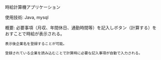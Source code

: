 時給計算機アプリケーション

使用技術: Java, mysql

概要: 必要事項（月収、年間休日、通勤時間等）を記入しボタン（計算する）をおすことで時給が表示される。

	表示後企業名を登録することが可能。
 
	登録されている企業を読み込むことで計算時に必要な記入事項が自動で入力される。
